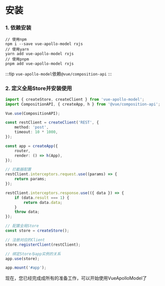 # 安装

### 1. 依赖安装
```shell
// 使用npm
npm i --save vue-apollo-model rxjs
// 使用yarn
yarn add vue-apollo-model rxjs
// 使用pnpm
pnpm add vue-apollo-model rxjs
```

:::tip
``vue-apollo-model``依赖``@vue/composition-api``
:::
### 2. 定义全局Store并安装使用
```typescript
import { createStore, createClient } from 'vue-apollo-model';
import CompositionAPI, { createApp, h } from '@vue/composition-api';

Vue.use(CompositionAPI);

const restClient = createClient('REST', {
    method: 'post',
    timeout: 10 * 1000,
});

const app = createApp({
    router,
    render: () => h(App),
});

// 拦截器配置
restClient.interceptors.request.use((params) => {
    return params;
});

restClient.interceptors.response.use(({ data }) => {
    if (data.result === 1) {
        return data.data;
    }
    throw data;
});

// 配置全局Store
const store = createStore();

// 注册对应的Client
store.registerClient(restClient);

// 绑定Store与app实例的关系
app.use(store);

app.mount('#app');
```

现在，您已经完成成所有的准备工作，可以开始使用VueApolloModel了
